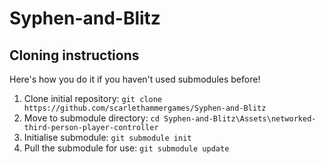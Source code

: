 # Syphen-and-Blitz

## Cloning instructions

Here's how you do it if you haven't used submodules before!

1. Clone initial repository: `git clone https://github.com/scarlethammergames/Syphen-and-Blitz`
2. Move to submodule directory: `cd Syphen-and-Blitz\Assets\networked-third-person-player-controller`
3. Initialise submodule: `git submodule init`
4. Pull the submodule for use: `git submodule update`
